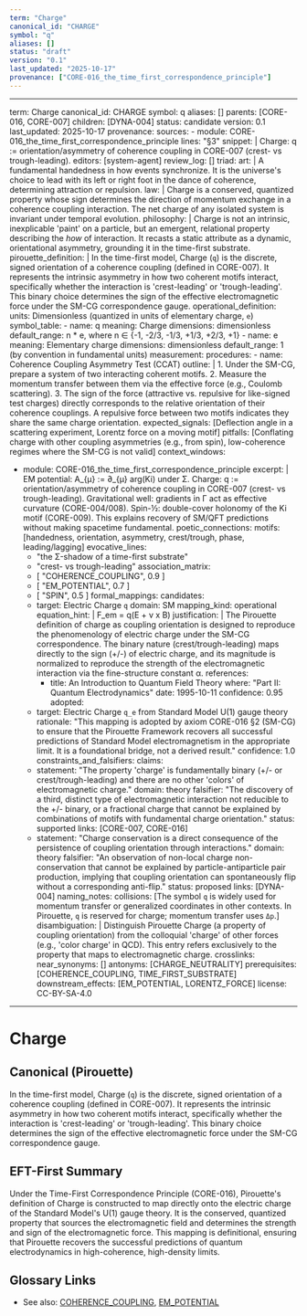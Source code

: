 ```yaml
---
term: "Charge"
canonical_id: "CHARGE"
symbol: "q"
aliases: []
status: "draft"
version: "0.1"
last_updated: "2025-10-17"
provenance: ["CORE-016_the_time_first_correspondence_principle"]
---
```


---
term: Charge
canonical_id: CHARGE
symbol: q
aliases: []
parents: [CORE-016, CORE-007]
children: [DYNA-004]
status: candidate
version: 0.1
last_updated: 2025-10-17
provenance:
  sources:
    - module: CORE-016_the_time_first_correspondence_principle
      lines: "§3"
      snippet: |
        Charge: q := orientation/asymmetry of coherence coupling in CORE-007 (crest- vs trough-leading).
  editors: [system-agent]
  review_log: []
triad:
  art: |
    A fundamental handedness in how events synchronize. It is the universe's choice to lead with its left or right foot in the dance of coherence, determining attraction or repulsion.
  law: |
    Charge is a conserved, quantized property whose sign determines the direction of momentum exchange in a coherence coupling interaction. The net charge of any isolated system is invariant under temporal evolution.
  philosophy: |
    Charge is not an intrinsic, inexplicable 'paint' on a particle, but an emergent, relational property describing the *how* of interaction. It recasts a static attribute as a dynamic, orientational asymmetry, grounding it in the time-first substrate.
pirouette_definition: |
  In the time-first model, Charge (`q`) is the discrete, signed orientation of a coherence coupling (defined in CORE-007). It represents the intrinsic asymmetry in how two coherent motifs interact, specifically whether the interaction is 'crest-leading' or 'trough-leading'. This binary choice determines the sign of the effective electromagnetic force under the SM-CG correspondence gauge.
operational_definition:
  units: Dimensionless (quantized in units of elementary charge, `e`)
  symbol_table:
    - name: q
      meaning: Charge
      dimensions: dimensionless
      default_range: n * e, where n ∈ {-1, -2/3, -1/3, +1/3, +2/3, +1}
    - name: e
      meaning: Elementary charge
      dimensions: dimensionless
      default_range: 1 (by convention in fundamental units)
  measurement:
    procedures:
      - name: Coherence Coupling Asymmetry Test (CCAT)
        outline: |
          1. Under the SM-CG, prepare a system of two interacting coherent motifs.
          2. Measure the momentum transfer between them via the effective force (e.g., Coulomb scattering).
          3. The sign of the force (attractive vs. repulsive for like-signed test charges) directly corresponds to the relative orientation of their coherence couplings. A repulsive force between two motifs indicates they share the same charge orientation.
        expected_signals: [Deflection angle in a scattering experiment, Lorentz force on a moving motif]
        pitfalls: [Conflating charge with other coupling asymmetries (e.g., from spin), low-coherence regimes where the SM-CG is not valid]
context_windows:
  - module: CORE-016_the_time_first_correspondence_principle
    excerpt: |
      EM potential: A_{μ} := ∂_{μ} arg(Ki) under Σ.
      Charge: q := orientation/asymmetry of coherence coupling in CORE-007 (crest- vs trough-leading).
      Gravitational well: gradients in Γ act as effective curvature (CORE-004/008).
      Spin-½: double-cover holonomy of the Ki motif (CORE-009).
      This explains recovery of SM/QFT predictions without making spacetime fundamental.
poetic_connections:
  motifs: [handedness, orientation, asymmetry, crest/trough, phase, leading/lagging]
  evocative_lines:
    - "the Σ-shadow of a time-first substrate"
    - "crest- vs trough-leading"
  association_matrix:
    - [ "COHERENCE_COUPLING", 0.9 ]
    - [ "EM_POTENTIAL", 0.7 ]
    - [ "SPIN", 0.5 ]
formal_mappings:
  candidates:
    - target: Electric Charge `q`
      domain: SM
      mapping_kind: operational
      equation_hint: |
        F_em = q(E + v x B)
      justification: |
        The Pirouette definition of charge as coupling orientation is designed to reproduce the phenomenology of electric charge under the SM-CG correspondence. The binary nature (crest/trough-leading) maps directly to the sign (+/-) of electric charge, and its magnitude is normalized to reproduce the strength of the electromagnetic interaction via the fine-structure constant α.
      references:
        - title: An Introduction to Quantum Field Theory
          where: "Part II: Quantum Electrodynamics"
          date: 1995-10-11
      confidence: 0.95
  adopted:
    - target: Electric Charge `q_e` from Standard Model U(1) gauge theory
      rationale: "This mapping is adopted by axiom CORE-016 §2 (SM-CG) to ensure that the Pirouette Framework recovers all successful predictions of Standard Model electromagnetism in the appropriate limit. It is a foundational bridge, not a derived result."
      confidence: 1.0
constraints_and_falsifiers:
  claims:
    - statement: "The property 'charge' is fundamentally binary (+/- or crest/trough-leading) and there are no other 'colors' of electromagnetic charge."
      domain: theory
      falsifier: "The discovery of a third, distinct type of electromagnetic interaction not reducible to the +/- binary, or a fractional charge that cannot be explained by combinations of motifs with fundamental charge orientation."
      status: supported
      links: [CORE-007, CORE-016]
    - statement: "Charge conservation is a direct consequence of the persistence of coupling orientation through interactions."
      domain: theory
      falsifier: "An observation of non-local charge non-conservation that cannot be explained by particle-antiparticle pair production, implying that coupling orientation can spontaneously flip without a corresponding anti-flip."
      status: proposed
      links: [DYNA-004]
naming_notes:
  collisions: [The symbol `q` is widely used for momentum transfer or generalized coordinates in other contexts. In Pirouette, `q` is reserved for charge; momentum transfer uses `Δp`.]
  disambiguation: |
    Distinguish Pirouette Charge (a property of coupling orientation) from the colloquial 'charge' of other forces (e.g., 'color charge' in QCD). This entry refers exclusively to the property that maps to electromagnetic charge.
crosslinks:
  near_synonyms: []
  antonyms: [CHARGE_NEUTRALITY]
  prerequisites: [COHERENCE_COUPLING, TIME_FIRST_SUBSTRATE]
  downstream_effects: [EM_POTENTIAL, LORENTZ_FORCE]
license: CC-BY-SA-4.0
---

# Charge

## Canonical (Pirouette)
In the time-first model, Charge (`q`) is the discrete, signed orientation of a coherence coupling (defined in CORE-007). It represents the intrinsic asymmetry in how two coherent motifs interact, specifically whether the interaction is 'crest-leading' or 'trough-leading'. This binary choice determines the sign of the effective electromagnetic force under the SM-CG correspondence gauge.

## EFT-First Summary
Under the Time-First Correspondence Principle (CORE-016), Pirouette's definition of Charge is constructed to map directly onto the electric charge of the Standard Model's U(1) gauge theory. It is the conserved, quantized property that sources the electromagnetic field and determines the strength and sign of the electromagnetic force. This mapping is definitional, ensuring that Pirouette recovers the successful predictions of quantum electrodynamics in high-coherence, high-density limits.

## Glossary Links
- See also: [COHERENCE_COUPLING](), [EM_POTENTIAL]()